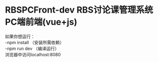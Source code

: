# RBSPCFront-dev RBS讨论课管理系统PC端前端(vue+js)   

如果你想运行：    
-npm install  （安装所需依赖）   
-npm run dev  （编译运行）   
浏览器中访问localhost:8080   
